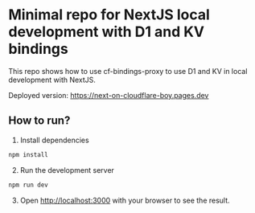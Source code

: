 # Minimal repo for NextJS local development with D1 and KV bindings

This repo shows how to use cf-bindings-proxy to use D1 and KV in local development with NextJS.

Deployed version: https://next-on-cloudflare-boy.pages.dev

## How to run?

1. Install dependencies

```bash
npm install
```

2. Run the development server

```bash
npm run dev
```

3. Open [http://localhost:3000](http://localhost:3000) with your browser to see the result.
